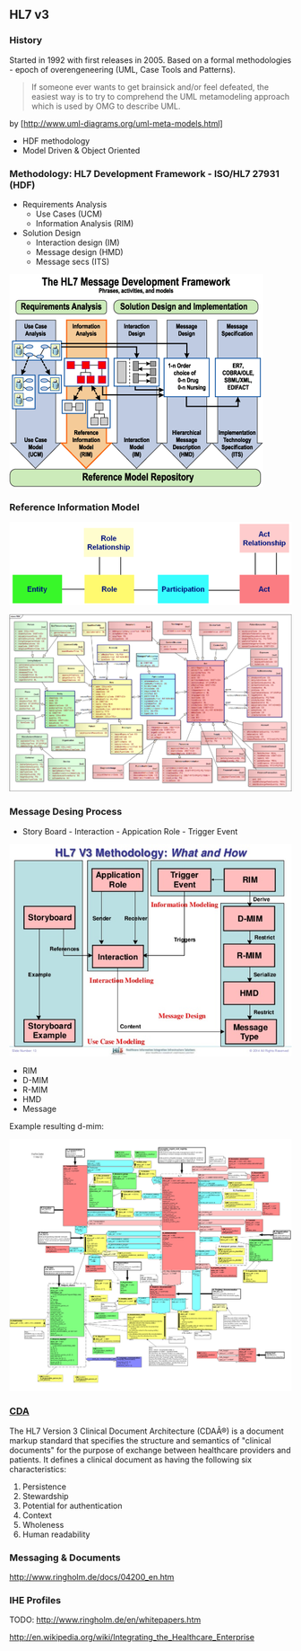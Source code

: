## HL7 v3

### History

Started in 1992 with first releases in 2005.
Based on a formal methodologies - epoch of overengeneering (UML, Case Tools and Patterns).

> If someone ever wants to get brainsick and/or feel defeated,
> the easiest way is to try to comprehend the UML metamodeling
> approach which is used by OMG to describe UML.

by [http://www.uml-diagrams.org/uml-meta-models.html]


* HDF methodology
* Model Driven & Object Oriented

### Methodology: HL7 Development Framework - ISO/HL7 27931 (HDF)

* Requirements Analysis
  * Use Cases (UCM)
  * Information Analysis (RIM)
* Solution Design
  * Interaction design (IM)
  * Message design (HMD)
  * Message secs (ITS)

![hdf.gif](hdf.gif)


### Reference Information Model

![rim-core.png](rim-core.png)

![rim.png](rim.png)


### Message Desing Process

* Story Board - Interaction - Appication Role - Trigger Event

![rim-design.png](rim-design.png)

* RIM
* D-MIM
* R-MIM
* HMD
* Message

Example resulting d-mim:

![dmim.gif](dmim.gif)

### [CDA](http://www.hl7.org/implement/standards/product_brief.cfm?product_id=7)

The HL7 Version 3 Clinical Document Architecture (CDAÂ®) is a document markup standard
that specifies the structure and semantics of "clinical documents" for the purpose of
exchange between healthcare providers and patients.
It defines a clinical document as having the following six characteristics:

1. Persistence
2. Stewardship
3. Potential for authentication
4. Context
5. Wholeness
6. Human readability


### Messaging & Documents

http://www.ringholm.de/docs/04200_en.htm


### IHE Profiles


TODO: http://www.ringholm.de/en/whitepapers.htm


http://en.wikipedia.org/wiki/Integrating_the_Healthcare_Enterprise
